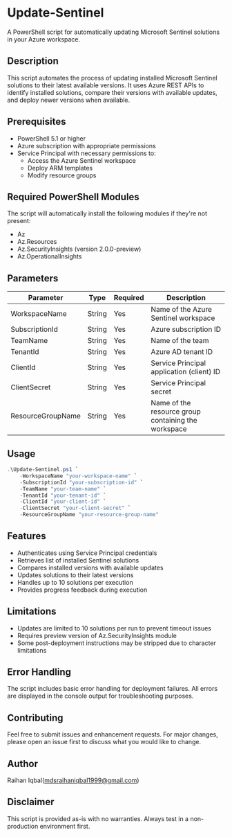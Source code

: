 # Update-Sentinel

A PowerShell script for automatically updating Microsoft Sentinel solutions in your Azure workspace.

## Description

This script automates the process of updating installed Microsoft Sentinel solutions to their latest available versions. It uses Azure REST APIs to identify installed solutions, compare their versions with available updates, and deploy newer versions when available.

## Prerequisites

- PowerShell 5.1 or higher
- Azure subscription with appropriate permissions
- Service Principal with necessary permissions to:
  - Access the Azure Sentinel workspace
  - Deploy ARM templates
  - Modify resource groups

## Required PowerShell Modules

The script will automatically install the following modules if they're not present:
- Az
- Az.Resources
- Az.SecurityInsights (version 2.0.0-preview)
- Az.OperationalInsights

## Parameters

| Parameter | Type | Required | Description |
|-----------|------|----------|-------------|
| WorkspaceName | String | Yes | Name of the Azure Sentinel workspace |
| SubscriptionId | String | Yes | Azure subscription ID |
| TeamName | String | Yes | Name of the team |
| TenantId | String | Yes | Azure AD tenant ID |
| ClientId | String | Yes | Service Principal application (client) ID |
| ClientSecret | String | Yes | Service Principal secret |
| ResourceGroupName | String | Yes | Name of the resource group containing the workspace |

## Usage

```powershell
.\Update-Sentinel.ps1 `
    -WorkspaceName "your-workspace-name" `
    -SubscriptionId "your-subscription-id" `
    -TeamName "your-team-name" `
    -TenantId "your-tenant-id" `
    -ClientId "your-client-id" `
    -ClientSecret "your-client-secret" `
    -ResourceGroupName "your-resource-group-name"
```

## Features

- Authenticates using Service Principal credentials
- Retrieves list of installed Sentinel solutions
- Compares installed versions with available updates
- Updates solutions to their latest versions
- Handles up to 10 solutions per execution
- Provides progress feedback during execution

## Limitations

- Updates are limited to 10 solutions per run to prevent timeout issues
- Requires preview version of Az.SecurityInsights module
- Some post-deployment instructions may be stripped due to character limitations

## Error Handling

The script includes basic error handling for deployment failures. All errors are displayed in the console output for troubleshooting purposes.

## Contributing

Feel free to submit issues and enhancement requests. For major changes, please open an issue first to discuss what you would like to change.


## Author

Raihan Iqbal(mdsraihaniqbal1999@gmail.com)

## Disclaimer

This script is provided as-is with no warranties. Always test in a non-production environment first.
